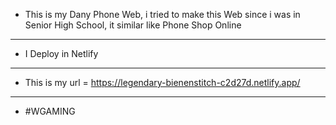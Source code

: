 * This is my Dany Phone Web, i tried to make this Web since i was in Senior High School, it similar like Phone Shop Online

-----------------------------------------------------------------------------------------------------------

* I Deploy in Netlify

-----------------------------------------------------------------------------------------------------------

* This is my url = https://legendary-bienenstitch-c2d27d.netlify.app/

-----------------------------------------------------------------------------------------------------------

* #WGAMING
